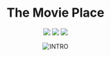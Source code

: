 <div align="center">
 


<h1 align="center">The Movie Place</h1>

[![](https://img.shields.io/badge/Made_with-Angular-red?style=for-the-badge&logo=angular)](https://angular.io/cli)
[![](https://img.shields.io/badge/IDE-Visual_Studio_Code-purple?style=for-the-badge&logo=visual-studio-code)](https://code.visualstudio.com/  "Visual Studio Code")
[![](https://img.shields.io/badge/Made_with-NodeJS-green?style=for-the-badge&logo=nodejs.js)](https://nodejs.org/en/)

![INTRO](./intro.gif)

</div>
